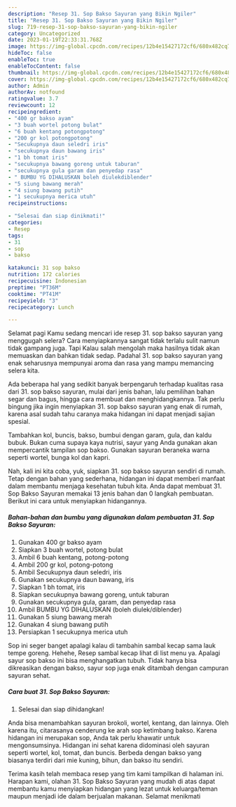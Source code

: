 ```yaml
---
description: "Resep 31. Sop Bakso Sayuran yang Bikin Ngiler"
title: "Resep 31. Sop Bakso Sayuran yang Bikin Ngiler"
slug: 719-resep-31-sop-bakso-sayuran-yang-bikin-ngiler
category: Uncategorized
date: 2023-01-19T22:33:31.768Z
image: https://img-global.cpcdn.com/recipes/12b4e15427172cf6/680x482cq70/31-sop-bakso-sayuran-foto-resep-utama.jpg
hideToc: false
enableToc: true
enableTocContent: false
thumbnail: https://img-global.cpcdn.com/recipes/12b4e15427172cf6/680x482cq70/31-sop-bakso-sayuran-foto-resep-utama.jpg
cover: https://img-global.cpcdn.com/recipes/12b4e15427172cf6/680x482cq70/31-sop-bakso-sayuran-foto-resep-utama.jpg
author: Admin
authorAv: notfound
ratingvalue: 3.7
reviewcount: 12
recipeingredient:
- "400 gr bakso ayam"
- "3 buah wortel potong bulat"
- "6 buah kentang potongpotong"
- "200 gr kol potongpotong"
- "Secukupnya daun seledri iris"
- "secukupnya daun bawang iris"
- "1 bh tomat iris"
- "secukupnya bawang goreng untuk taburan"
- "secukupnya gula garam dan penyedap rasa"
- " BUMBU YG DIHALUSKAN boleh diulekdiblender"
- "5 siung bawang merah"
- "4 siung bawang putih"
- "1 secukupnya merica utuh"
recipeinstructions:

- "Selesai dan siap dinikmati!"
categories:
- Resep
tags:
- 31
- sop
- bakso

katakunci: 31 sop bakso 
nutrition: 172 calories
recipecuisine: Indonesian
preptime: "PT36M"
cooktime: "PT41M"
recipeyield: "3"
recipecategory: Lunch

---
```



Selamat pagi Kamu sedang mencari ide resep 31. sop bakso sayuran yang menggugah selera? Cara menyiapkannya sangat tidak terlalu sulit namun tidak gampang juga. Tapi Kalau salah mengolah maka hasilnya tidak akan memuaskan dan bahkan tidak sedap. Padahal 31. sop bakso sayuran yang enak seharusnya mempunyai aroma dan rasa yang mampu memancing selera kita.


Ada beberapa hal yang sedikit banyak berpengaruh terhadap kualitas rasa dari 31. sop bakso sayuran, mulai dari jenis bahan, lalu pemilihan bahan segar dan bagus, hingga cara membuat dan menghidangkannya. Tak perlu bingung jika ingin menyiapkan 31. sop bakso sayuran yang enak di rumah, karena asal sudah tahu caranya maka hidangan ini dapat menjadi sajian spesial.

Tambahkan kol, buncis, bakso, bumbui dengan garam, gula, dan kaldu bubuk. Bukan cuma supaya kaya nutrisi, sayur yang Anda gunakan akan mempercantik tampilan sop bakso. Gunakan sayuran beraneka warna seperti wortel, bunga kol dan kapri.


Nah, kali ini kita coba, yuk, siapkan 31. sop bakso sayuran sendiri di rumah. Tetap dengan bahan yang sederhana, hidangan ini dapat memberi manfaat dalam membantu menjaga kesehatan tubuh kita. Anda dapat membuat 31. Sop Bakso Sayuran memakai 13 jenis bahan dan 0 langkah pembuatan. Berikut ini cara untuk menyiapkan hidangannya.

<!--inarticleads1-->

##### Bahan-bahan dan bumbu yang digunakan dalam pembuatan 31. Sop Bakso Sayuran:

1. Gunakan 400 gr bakso ayam
1. Siapkan 3 buah wortel, potong bulat
1. Ambil 6 buah kentang, potong-potong
1. Ambil 200 gr kol, potong-potong
1. Ambil Secukupnya daun seledri, iris
1. Gunakan secukupnya daun bawang, iris
1. Siapkan 1 bh tomat, iris
1. Siapkan secukupnya bawang goreng, untuk taburan
1. Gunakan secukupnya gula, garam, dan penyedap rasa
1. Ambil  BUMBU YG DIHALUSKAN (boleh diulek/diblender)
1. Gunakan 5 siung bawang merah
1. Gunakan 4 siung bawang putih
1. Persiapkan 1 secukupnya merica utuh


Sop ini seger banget apalagi kalau di tambahin sambal kecap sama lauk tempe goreng. Hehehe, Resep sambal kecap lihat di list menu ya. Apalagi sayur sop bakso ini bisa menghangatkan tubuh. Tidak hanya bisa dikreasikan dengan bakso, sayur sop juga enak ditambah dengan campuran sayuran sehat. 

<!--inarticleads2-->

##### Cara buat 31. Sop Bakso Sayuran:


1. Selesai dan siap dihidangkan!

Anda bisa menambahkan sayuran brokoli, wortel, kentang, dan lainnya. Oleh karena itu, citarasanya cenderung ke arah sop ketimbang bakso. Karena hidangan ini merupakan sop, Anda tak perlu khawatir untuk mengonsumsinya. Hidangan ini sehat karena didominasi oleh sayuran seperti wortel, kol, tomat, dan buncis. Berbeda dengan bakso yang biasanya terdiri dari mie kuning, bihun, dan bakso itu sendiri. 

Terima kasih telah membaca resep yang tim kami tampilkan di halaman ini. Harapan kami, olahan 31. Sop Bakso Sayuran yang mudah di atas dapat membantu kamu menyiapkan hidangan yang lezat untuk keluarga/teman maupun menjadi ide dalam berjualan makanan. Selamat menikmati
